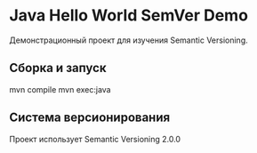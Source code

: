 # Java Hello World SemVer Demo

Демонстрационный проект для изучения Semantic Versioning.

## Сборка и запуск
mvn compile
mvn exec:java

## Система версионирования
Проект использует Semantic Versioning 2.0.0

